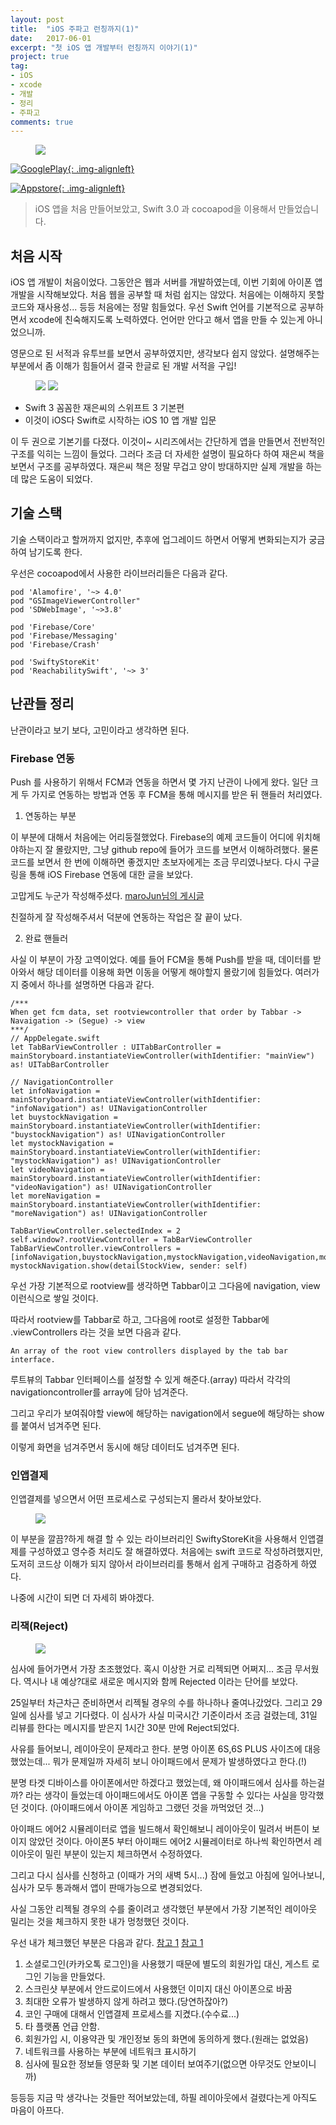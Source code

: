 ```yaml
---
layout: post
title:  "iOS 주파고 런칭까지(1)"
date:   2017-06-01
excerpt: "첫 iOS 앱 개발부터 런칭까지 이야기(1)"
project: true
tag:
- iOS
- xcode
- 개발
- 정리
- 주파고
comments: true
---
```

<figure>
	<img src="https://lh3.googleusercontent.com/QWGWN6sKgke9ddo14iPicAiTMvVDGtkQXukdorIf7ovnQhI03JG8NGQTADggJK77pfFh=w300">
</figure>

[![GooglePlay](https://storage.googleapis.com/support-kms-prod/D90D94331E54D2005CC8CEE352FF98ECF639){: .img-alignleft}](https://play.google.com/store/apps/details?id=com.wowwell.stock)

[![Appstore](https://www.lawabidingbiker.com/wp-content/uploads/2014/06/logo-app_store.png){: .img-alignleft}](https://itunes.apple.com/us/app/주파고/id1229991325)


> iOS 앱을 처음 만들어보았고, Swift 3.0 과 cocoapod을 이용해서 만들었습니다.


## 처음 시작

iOS 앱 개발이 처음이었다. 그동안은 웹과 서버를 개발하였는데, 이번 기회에 아이폰 앱 개발을 시작해보았다. 처음 웹을 공부할 때 처럼 쉽지는 않았다. 처음에는 이해하지 못할 코드와 재사용성... 등등 처음에는 정말 힘들었다. 우선 Swift 언어를 기본적으로 공부하면서 xcode에 친숙해지도록 노력하였다. 언어만 안다고 해서 앱을 만들 수 있는게 아니었으니까.

영문으로 된 서적과 유투브를 보면서 공부하였지만, 생각보다 쉽지 않았다. 설명해주는 부분에서 좀 이해가 힘들어서 결국 한글로 된 개발 서적을 구입!

<figure class="half">
	<img src="http://gdimg.gmarket.co.kr/goods_image2/shop_img/870/533/870533704.jpg">
	<img src="http://preview.yes24.com/PreviewResize.aspx?no=33468610&fn=sc5slmx4y8xvdnrc51.jpg&size=531|700">
</figure>

* Swift 3 꼼꼼한 재은씨의 스위프트 3 기본편
* 이것이 iOS다 Swift로 시작하는 iOS 10 앱 개발 입문

이 두 권으로 기본기를 다졌다. 이것이~ 시리즈에서는 간단하게 앱을 만들면서 전반적인 구조를 익히는 느낌이 들었다. 그러다 조금 더 자세한 설명이 필요하다 하여 재은씨 책을 보면서 구조를 공부하였다. 재은씨 책은 정말 무겁고 양이 방대하지만 실제 개발을 하는데 많은 도움이 되었다.


## 기술 스택

기술 스택이라고 할꺼까지 없지만, 추후에 업그레이드 하면서 어떻게 변화되는지가 궁금하여 남기도록 한다.

우선은 cocoapod에서 사용한 라이브러리들은 다음과 같다.

```
pod 'Alamofire', '~> 4.0'
pod "GSImageViewerController"
pod 'SDWebImage', '~>3.8'

pod 'Firebase/Core'
pod 'Firebase/Messaging'
pod 'Firebase/Crash'

pod 'SwiftyStoreKit'
pod 'ReachabilitySwift', '~> 3'

```


## 난관들 정리

난관이라고 보기 보다, 고민이라고 생각하면 된다.


### Firebase 연동

Push 를 사용하기 위해서 FCM과 연동을 하면서 몇 가지 난관이 나에게 왔다. 일단 크게 두 가지로 연동하는 방법과 연동 후 FCM을 통해 메시지를 받은 뒤 핸들러 처리였다.

1) 연동하는 부분

이 부분에 대해서 처음에는 어리둥절했었다. Firebase의 예제 코드들이 어디에 위치해야하는지 잘 몰랐지만, 그냥 github repo에 들어가 코드를 보면서 이해하려했다. 물론 코드를 보면서 한 번에 이해하면 좋겠지만 초보자에게는 조금 무리였나보다. 다시 구글링을 통해 iOS Firebase 연동에 대한 글을 보았다.

고맙게도 누군가 작성해주셨다. [maroJun님의 게시글](https://androidtipshare.atlassian.net/wiki/pages/viewpage.action?pageId=46563345) 

친절하게 잘 작성해주셔서 덕분에 연동하는 작업은 잘 끝이 났다.

2) 완료 핸들러

사실 이 부분이 가장 고역이었다. 예를 들어 FCM을 통해 Push를 받을 때, 데이터를 받아와서 해당 데이터를 이용해 화면 이동을 어떻게 해야할지 몰랐기에 힘들었다. 여러가지 중에서 하나를 설명하면 다음과 같다.

```
/***
When get fcm data, set rootviewcontroller that order by Tabbar -> Navaigation -> (Segue) -> view
***/
// AppDelegate.swift
let TabBarViewController : UITabBarController = mainStoryboard.instantiateViewController(withIdentifier: "mainView") as! UITabBarController

// NavigationController
let infoNavigation = mainStoryboard.instantiateViewController(withIdentifier: "infoNavigation") as! UINavigationController
let buystockNavigation = mainStoryboard.instantiateViewController(withIdentifier: "buystockNavigation") as! UINavigationController
let mystockNavigation = mainStoryboard.instantiateViewController(withIdentifier: "mystockNavigation") as! UINavigationController
let videoNavigation = mainStoryboard.instantiateViewController(withIdentifier: "videoNavigation") as! UINavigationController
let moreNavigation = mainStoryboard.instantiateViewController(withIdentifier: "moreNavigation") as! UINavigationController

TabBarViewController.selectedIndex = 2
self.window?.rootViewController = TabBarViewController
TabBarViewController.viewControllers = [infoNavigation,buystockNavigation,mystockNavigation,videoNavigation,moreNavigation]
mystockNavigation.show(detailStockView, sender: self)
```

우선 가장 기본적으로 rootview를 생각하면 Tabbar이고 그다음에 navigation, view 이런식으로 쌓일 것이다.

따라서 rootview를 Tabbar로 하고, 그다음에 root로 설정한 Tabbar에 .viewControllers 라는 것을 보면 다음과 같다.

```
An array of the root view controllers displayed by the tab bar interface.
```

루트뷰의 Tabbar 인터페이스를 설정할 수 있게 해준다.(array)
따라서 각각의 navigationcontroller를 array에 담아 넘겨준다.

그리고 우리가 보여줘야할 view에 해당하는 navigation에서 segue에 해당하는 show를 붙여서 넘겨주면 된다.

이렇게 화면을 넘겨주면서 동시에 해당 데이터도 넘겨주면 된다.



### 인앱결제

인앱결제를 넣으면서 어떤 프로세스로 구성되는지 몰라서 찾아보았다. 

<figure>
	<img src="https://developer.apple.com/library/content/documentation/NetworkingInternet/Conceptual/StoreKitGuide/Art/intro_2x.png">
</figure>

이 부분을 깔끔?하게 해결 할 수 있는 라이브러리인 SwiftyStoreKit을 사용해서 인앱결제를 구성하였고 영수증 처리도 잘 해결하였다. 처음에는 swift 코드로 작성하려했지만, 도저히 코드상 이해가 되지 않아서 라이브러리를 통해서 쉽게 구매하고 검증하게 하였다.

나중에 시간이 되면 더 자세히 봐야겠다.


### 리잭(Reject)

<figure>
	<img src="https://github.com/CodeMath/codemath.github.io/blob/master/assets/img/media/2017-05-01-rejected.jpeg?raw=true">
</figure>

심사에 들어가면서 가장 초조했었다. 혹시 이상한 거로 리젝되면 어쩌지... 조금 무서웠다. 역시나 내 예상?대로 새로운 메시지와 함께 Rejected 이라는 단어를 보았다.

25일부터 차근차근 준비하면서 리젝될 경우의 수를 하나하나 줄여나갔었다. 그리고 29일에 심사를 넣고 기다렸다. 이 심사가 사실 미국시간 기준이라서 조금 걸렸는데, 31일 리뷰를 한다는 메시지를 받은지 1시간 30분 만에 Reject되었다.

사유를 들어보니, 레이아웃이 문제라고 한다. 분명 아이폰 6S,6S PLUS 사이즈에 대응했었는데... 뭐가 문제일까 자세히 보니 아이패드에서 문제가 발생하였다고 한다.(!)

분명 타겟 디바이스를 아이폰에서만 하겠다고 했었는데, 왜 아이패드에서 심사를 하는걸까? 라는 생각이 들었는데 아이패드에서도 아이폰 앱을 구동할 수 있다는 사실을 망각했던 것이다. (아이패드에서 아이폰 게임하고 그랬던 것을 까먹었던 것...)

아이패드 에어2 시뮬레이터로 앱을 빌드해서 확인해보니 레이아웃이 밀려서 버튼이 보이지 않았던 것이다. 아이폰5 부터 아이패드 에어2 시뮬레이터로 하나씩 확인하면서 레이아웃이 밀린 부분이 있는지 체크하면서 수정하였다.

그리고 다시 심사를 신청하고 (이때가 거의 새벽 5시...) 잠에 들었고 아침에 일어나보니, 심사가 모두 통과해서 앱이 판매가능으로 변경되었다. 

사실 그동안 리젝될 경우의 수를 줄이려고 생각했던 부분에서 가장 기본적인 레이아웃 밀리는 것을 체크하지 못한 내가 멍청했던 것이다. 

우선 내가 체크했던 부분은 다음과 같다. [참고 1](http://trend21c.tistory.com/1906) [참고 1](http://www.thisisgame.com/webzine/news/nboard/4/?n=61254)

1. 소셜로그인(카카오톡 로그인)을 사용했기 때문에 별도의 회원가입 대신, 게스트 로그인 기능을 만들었다.
2. 스크린샷 부분에서 안드로이드에서 사용했던 이미지 대신 아이폰으로 바꿈
3. 최대한 오류가 발생하지 않게 하려고 했다.(당연하잖아?)
4. 코인 구매에 대해서 인앱결제 프로세스를 지켰다.(수수료...)
5. 타 플랫폼 언급 안함.
6. 회원가입 시, 이용약관 및 개인정보 동의 화면에 동의하게 했다.(원래는 없었음)
7. 네트워크를 사용하는 부분에 네트워크 표시하기
8. 심사에 필요한 정보들 영문화 및 기본 데이터 보여주기(없으면 아무것도 안보이니까)

등등등 지금 막 생각나는 것들만 적어보았는데, 하필 레이아웃에서 걸렸다는게 아직도 마음이 아프다.

